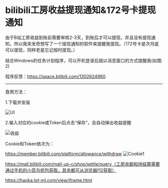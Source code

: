 # bilibili工房收益提现通知&172号卡提现通知

由于B站工房收益到账前需要审核2-3天，到账后才可以提现，并且没有提现通知，所以我突发奇想写了一个提现通知的软件来提醒我提现。（172号卡是次月底可以提现，同样老是忘记按时提现。）

结合Windows的任务计划程序，可以开机登录后就以消息窗口的方式提醒我(如图2)

程序反馈：https://space.bilibili.com/1302624960

---

食用方法：

1.下载并安装

![UI](https://github.com/user-attachments/assets/34930a7f-5717-4ec8-9870-76f71e7397d0)

2.输入对应的cookie或Token后点击“保存”，会自动弹出收益提醒

![收益](https://github.com/user-attachments/assets/8585d879-55ae-4f15-9dfc-0d9a54415bf4)

Cookie和Token依次为：

https://member.bilibili.com/platform/allowance/withdraw
![Cookie1](https://github.com/user-attachments/assets/51906caf-8ad1-46c7-895b-052ab069d2b0)

https://mall.bilibili.com/mall-up-c/shop/settle/query（工房余额和待结算需要通过手机的小蓝鸟抓包获取，其余都可从浏览器f12获取）

https://haoka.lot-ml.com/view/iframe.html
